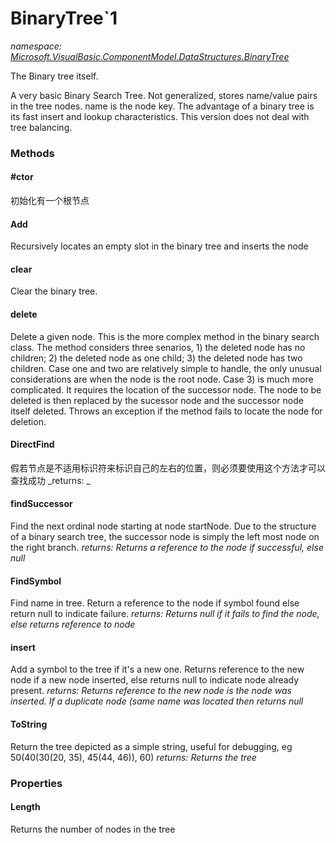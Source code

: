 ﻿
# BinaryTree`1
_namespace: [Microsoft.VisualBasic.ComponentModel.DataStructures.BinaryTree](N-Microsoft.VisualBasic.ComponentModel.DataStructures.BinaryTree.md)_

The Binary tree itself.
 
 A very basic Binary Search Tree. Not generalized, stores
 name/value pairs in the tree nodes. name is the node key.
 The advantage of a binary tree is its fast insert and lookup
 characteristics. This version does not deal with tree balancing.

### Methods

#### #ctor
初始化有一个根节点
#### Add
Recursively locates an empty slot in the binary tree and inserts the node
#### clear
Clear the binary tree.
#### delete
Delete a given node. This is the more complex method in the binary search
 class. The method considers three senarios, 1) the deleted node has no
 children; 2) the deleted node as one child; 3) the deleted node has two
 children. Case one and two are relatively simple to handle, the only
 unusual considerations are when the node is the root node. Case 3) is
 much more complicated. It requires the location of the successor node.
 The node to be deleted is then replaced by the sucessor node and the
 successor node itself deleted. Throws an exception if the method fails
 to locate the node for deletion.
#### DirectFind
假若节点是不适用标识符来标识自己的左右的位置，则必须要使用这个方法才可以查找成功
_returns: _
#### findSuccessor
Find the next ordinal node starting at node startNode.
 Due to the structure of a binary search tree, the
 successor node is simply the left most node on the right branch.
_returns: Returns a reference to the node if successful, else null_
#### FindSymbol
Find name in tree. Return a reference to the node
 if symbol found else return null to indicate failure.
_returns: Returns null if it fails to find the node, else returns reference to node_
#### insert
Add a symbol to the tree if it's a new one. Returns reference to the new
 node if a new node inserted, else returns null to indicate node already present.
_returns:  Returns reference to the new node is the node was inserted.
 If a duplicate node (same name was located then returns null_
#### ToString
Return the tree depicted as a simple string, useful for debugging, eg
 50(40(30(20, 35), 45(44, 46)), 60)
_returns: Returns the tree_


### Properties

#### Length
Returns the number of nodes in the tree

